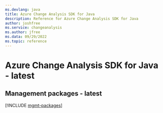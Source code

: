 ```yaml
---
ms.devlang: java
title: Azure Change Analysis SDK for Java
description: Reference for Azure Change Analysis SDK for Java
author: joshfree
ms.service: changeanalysis
ms.author: jfree
ms.data: 09/29/2022
ms.topic: reference
---
```

# Azure Change Analysis SDK for Java - latest

## Management packages - latest
[!INCLUDE [mgmt-packages](change-analysis-mgmt-index.md)]